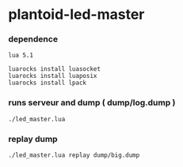 # plantoid-led-master

### dependence
```
lua 5.1

luarocks install luasocket
luarocks install luaposix
luarocks install lpack
```

### runs serveur and dump ( dump/log.dump )
```
./led_master.lua
```
### replay dump
```
./led_master.lua replay dump/big.dump
```
